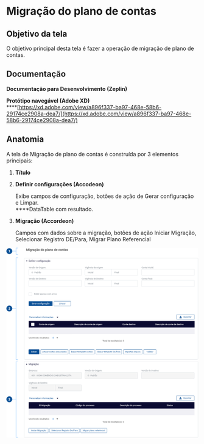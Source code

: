 # Migração do plano de contas

## Objetivo da tela

O objetivo principal desta tela é fazer a operação de migração de plano de contas.

## Documentação

**Documentação para Desenvolvimento (Zeplin)**

**Protótipo navegável (Adobe XD)**\
****[https://xd.adobe.com/view/a896f337-ba97-468e-58b6-29174ce2908a-dea7/](https://xd.adobe.com/view/a896f337-ba97-468e-58b6-29174ce2908a-dea7/)

## Anatomia&#x20;

A tela de Migração de plano de contas é construída por 3 elementos principais:

1. **Título**
2.  **Definir configurações (Accodeon)**

    Exibe campos de configuração, botões de ação de Gerar configuração e Limpar.\
    ****DataTable com resultado.
3.  **Migração (Accordeon)**

    Campos com dados sobre a migração, botões de ação Iniciar Migração, Selecionar Registro DE/Para, Migrar Plano Referencial

![](<../../.gitbook/assets/image (736).png>)
